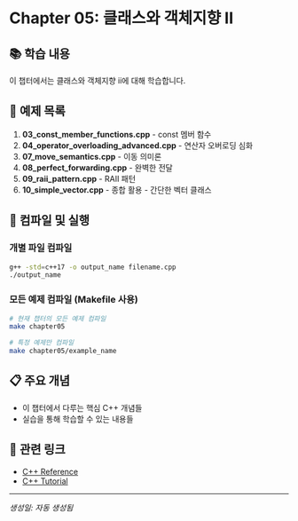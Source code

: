 # Chapter 05: 클래스와 객체지향 II

## 📚 학습 내용
이 챕터에서는 클래스와 객체지향 ii에 대해 학습합니다.

## 📝 예제 목록

 1. **03_const_member_functions.cpp** - const 멤버 함수
 2. **04_operator_overloading_advanced.cpp** - 연산자 오버로딩 심화
 3. **07_move_semantics.cpp** - 이동 의미론
 4. **08_perfect_forwarding.cpp** - 완벽한 전달
 5. **09_raii_pattern.cpp** - RAII 패턴
 6. **10_simple_vector.cpp** - 종합 활용 - 간단한 벡터 클래스

## 🔧 컴파일 및 실행

### 개별 파일 컴파일
```bash
g++ -std=c++17 -o output_name filename.cpp
./output_name
```

### 모든 예제 컴파일 (Makefile 사용)
```bash
# 현재 챕터의 모든 예제 컴파일
make chapter05

# 특정 예제만 컴파일
make chapter05/example_name
```

## 📋 주요 개념
- 이 챕터에서 다루는 핵심 C++ 개념들
- 실습을 통해 학습할 수 있는 내용들

## 🔗 관련 링크
- [C++ Reference](https://en.cppreference.com/)
- [C++ Tutorial](https://www.cplusplus.com/doc/tutorial/)

---
*생성일: 자동 생성됨*
